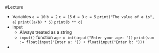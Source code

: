 #Lecture
-  Variables
  `a = 10`
  `b = 2`
  `c = 15`
  `d = 3`
  `c = 5`
  `print("The value of a is", a)`
  `print((a/b) * 5)`
  `print(b ** d)`
- Input
	- Always treated as a string
	- `input()` function
	`age = int(input("Enter your age: "))`
	`print(sum := float(input("Enter a: ")) + float(input("Enter b: ")))`
- 